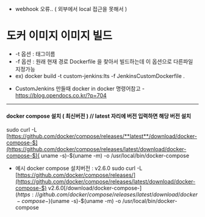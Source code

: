 * webhook 오류.. ( 외부에서 local 접근을 못해서 )

# 도커 이미지 이미지 빌드

- -t 옵션 : 태그이름
- -f 옵션 : 원래 현재 경로 Dockerfile 을 찾아서 빌드하는데 이 옵션으로 다른파일 지정가능
- ex) docker build -t custom-jenkins:lts -f JenkinsCustomDockerfile .

* CustomJenkins 만들때 docker in docker 명령어참고 - https://blog.opendocs.co.kr/?p=704

---

#### docker compose 설치 ( 최신버전 ) // latest 자리에 버전 입력하면 해당 버전 설치

sudo curl
-L [https://github.com/docker/compose/releases/**latest**/download/docker-compose-$](https://github.com/docker/compose/releases/latest/download/docker-compose-$)(
uname -s)-$(uname -m) -o /usr/local/bin/docker-compose

* 예시 docker compose 설치버전 : v2.6.0
  sudo curl
  -L [https://github.com/docker/compose/releases/](https://github.com/docker/compose/releases/latest/download/docker-compose-$)
  v2.6.0[/download/docker-compose-$](https://github.com/docker/compose/releases/latest/download/docker-compose-$)(uname
  -s)-$(uname -m) -o /usr/local/bin/docker-compose
